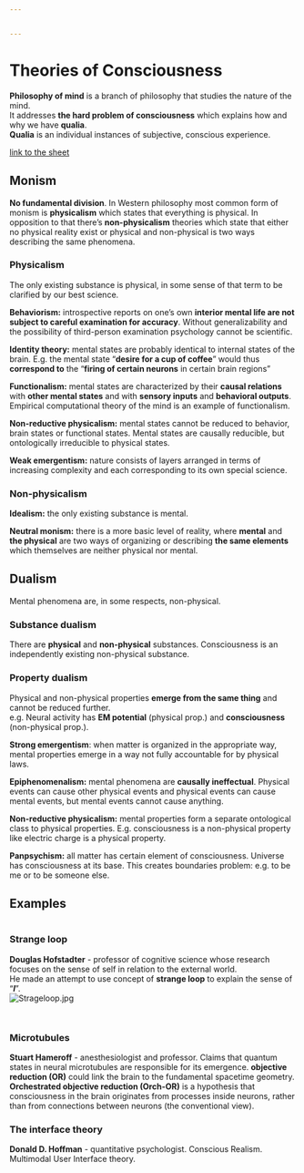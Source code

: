 ```yaml
---


---
```


<h1 id="theories-of-consciousness">Theories of Consciousness</h1>
<p><strong>Philosophy of mind</strong> is a branch of philosophy that studies the nature of the mind.<br>
It addresses <strong>the hard problem of consciousness</strong> which explains how and why we have <strong>qualia</strong>.<br>
<strong>Qualia</strong> is an individual instances of subjective, conscious experience.</p>
<p><img src="http://i.imgur.com/W8JSFcy.png" alt=""><br>
<a href="https://docs.google.com/spreadsheets/d/1xXIaq-xIkUGLrgjHFOmLYs_jBFpa32fntHp92jDg8FI/edit?usp=sharing">link to the sheet</a></p>
<h2 id="monism">Monism</h2>
<p><strong>No fundamental division</strong>. In Western philosophy most common form of monism is <strong>physicalism</strong> which states that everything is physical. In opposition to that there’s <strong>non-physicalism</strong> theories which state that either no physical reality exist or physical and non-physical is two ways describing the same phenomena.</p>
<h3 id="physicalism">Physicalism</h3>
<p>The only existing substance is physical, in some sense of that term to be clarified by our best science.</p>
<p><strong>Behaviorism:</strong> introspective reports on one’s own <strong>interior mental life are not subject to careful examination for accuracy</strong>. Without generalizability and the possibility of third-person examination psychology cannot be scientific.</p>
<p><strong>Identity theory:</strong> mental states are probably identical to internal states of the brain. E.g. the mental state “<strong>desire for a cup of coffee</strong>” would thus <strong>correspond to</strong> the “<strong>firing of certain neurons</strong> in certain brain regions”</p>
<p><strong>Functionalism:</strong> mental states are characterized by their <strong>causal relations</strong> with <strong>other mental states</strong> and with <strong>sensory inputs</strong> and <strong>behavioral outputs</strong>. Empirical computational theory of the mind is an example of functionalism.</p>
<p><strong>Non-reductive physicalism:</strong> mental states cannot be reduced to behavior, brain states or functional states. Mental states are causally reducible, but ontologically irreducible to physical states.</p>
<p><strong>Weak emergentism:</strong> nature consists of layers arranged in terms of increasing complexity and each corresponding to its own special science.</p>
<h3 id="non-physicalism">Non-physicalism</h3>
<p><strong>Idealism:</strong> the only existing substance is mental.</p>
<p><strong>Neutral monism:</strong> there is a more basic level of reality, where <strong>mental</strong> and <strong>the physical</strong> are two ways of organizing or describing <strong>the same elements</strong> which themselves are neither physical nor mental.</p>
<h2 id="dualism">Dualism</h2>
<p>Mental phenomena are, in some respects, non-physical.</p>
<h3 id="substance-dualism">Substance dualism</h3>
<p>There are <strong>physical</strong> and <strong>non-physical</strong> substances. Consciousness is an independently existing non-physical substance.</p>
<h3 id="property-dualism">Property dualism</h3>
<p>Physical and non-physical properties <strong>emerge from the same thing</strong> and cannot be reduced further.<br>
e.g. Neural activity has <strong>EM potential</strong> (physical prop.) and <strong>consciousness</strong> (non-physical prop.).</p>
<p><strong>Strong emergentism</strong>: when matter is organized in the appropriate way, mental properties emerge in a way not fully accountable for by physical laws.</p>
<p><strong>Epiphenomenalism:</strong> mental phenomena are <strong>causally ineffectual</strong>. Physical events can cause other physical events and physical events can cause mental events, but mental events cannot cause anything.</p>
<p><strong>Non-reductive physicalism:</strong> mental properties form a separate ontological class to physical properties. E.g. consciousness is a non-physical property like electric charge is a physical property.</p>
<p><strong>Panpsychism:</strong> all matter has certain element of consciousness. Universe has consciousness at its base. This creates boundaries problem: e.g. to be me or to be someone else.</p>
<h2 id="examples">Examples</h2>
<p><img src="http://i.imgur.com/BP02U5x.png" alt=""></p>
<h3 id="strange-loop">Strange loop</h3>
<p><strong>Douglas Hofstadter</strong> - professor of cognitive science whose research focuses on the sense of self in relation to the external world.<br>
He made an attempt to use concept of <strong>strange loop</strong> to explain the sense of “<em><strong>I</strong></em>”.<br>
<img src="https://upload.wikimedia.org/wikipedia/en/thumb/a/a6/Strageloop.jpg/220px-Strageloop.jpg" alt="Strageloop.jpg"></p>
<p><img src="http://i.imgur.com/RLJIVzr.png" alt=""></p>
<p><img src="http://i.imgur.com/B3qj66V.png" alt=""><br>
<img src="http://i.imgur.com/dG1TI5L.png" alt=""><br>
<img src="http://i.imgur.com/rfhh9xB.png" alt=""></p>
<h3 id="microtubules">Microtubules</h3>
<p><strong>Stuart Hameroff</strong> - anesthesiologist and professor. Claims that quantum states in neural microtubules are responsible for its emergence. <strong>objective reduction (OR)</strong> could link the brain to the fundamental spacetime geometry.<br>
<strong>Orchestrated objective reduction (Orch-OR)</strong> is a hypothesis that consciousness in the brain originates from processes inside neurons, rather than from connections between neurons (the conventional view).<br>
<img src="https://www.researchgate.net/publication/24308438/figure/fig3/AS:271911687028745@1441840206331/Microtubule-organization-in-developing-axonsThe-organization-and-regulation-of.png" alt=""></p>
<h3 id="the-interface-theory">The interface theory</h3>
<p><strong>Donald D. Hoffman</strong> - quantitative psychologist. Conscious Realism. Multimodal User Interface theory.<br>
<img src="http://i.imgur.com/UYFpSHy.png" alt=""></p>
<p><img src="http://i.imgur.com/8ryflKH.png" alt=""></p>


